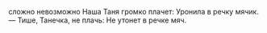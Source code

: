 сложно невозможно
Наша Таня громко плачет:
Уронила в речку мячик.
— Тише, Танечка, не плачь:
Не утонет в речке мяч.
